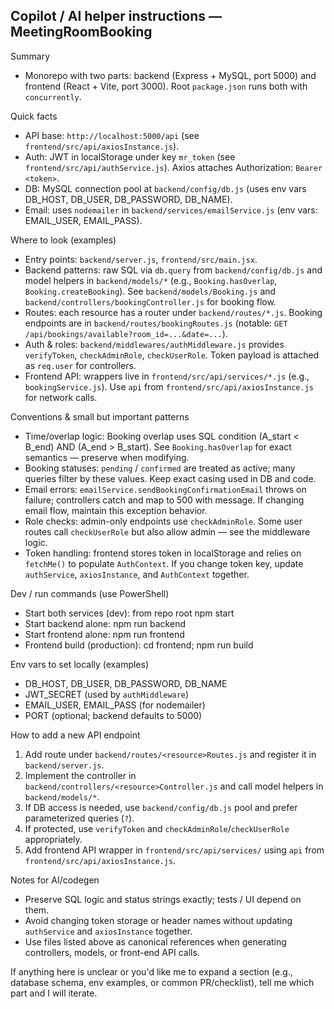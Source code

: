 ## Copilot / AI helper instructions — MeetingRoomBooking

Summary
- Monorepo with two parts: backend (Express + MySQL, port 5000) and frontend (React + Vite, port 3000). Root `package.json` runs both with `concurrently`.

Quick facts
- API base: `http://localhost:5000/api` (see `frontend/src/api/axiosInstance.js`).
- Auth: JWT in localStorage under key `mr_token` (see `frontend/src/api/authService.js`). Axios attaches Authorization: `Bearer <token>`.
- DB: MySQL connection pool at `backend/config/db.js` (uses env vars DB_HOST, DB_USER, DB_PASSWORD, DB_NAME).
- Email: uses `nodemailer` in `backend/services/emailService.js` (env vars: EMAIL_USER, EMAIL_PASS).

Where to look (examples)
- Entry points: `backend/server.js`, `frontend/src/main.jsx`.
- Backend patterns: raw SQL via `db.query` from `backend/config/db.js` and model helpers in `backend/models/*` (e.g., `Booking.hasOverlap`, `Booking.createBooking`). See `backend/models/Booking.js` and `backend/controllers/bookingController.js` for booking flow.
- Routes: each resource has a router under `backend/routes/*.js`. Booking endpoints are in `backend/routes/bookingRoutes.js` (notable: `GET /api/bookings/available?room_id=...&date=...`).
- Auth & roles: `backend/middlewares/authMiddleware.js` provides `verifyToken`, `checkAdminRole`, `checkUserRole`. Token payload is attached as `req.user` for controllers.
- Frontend API: wrappers live in `frontend/src/api/services/*.js` (e.g., `bookingService.js`). Use `api` from `frontend/src/api/axiosInstance.js` for network calls.

Conventions & small but important patterns
- Time/overlap logic: Booking overlap uses SQL condition (A_start < B_end) AND (A_end > B_start). See `Booking.hasOverlap` for exact semantics — preserve when modifying.
- Booking statuses: `pending` / `confirmed` are treated as active; many queries filter by these values. Keep exact casing used in DB and code.
- Email errors: `emailService.sendBookingConfirmationEmail` throws on failure; controllers catch and map to 500 with message. If changing email flow, maintain this exception behavior.
- Role checks: admin-only endpoints use `checkAdminRole`. Some user routes call `checkUserRole` but also allow admin — see the middleware logic.
- Token handling: frontend stores token in localStorage and relies on `fetchMe()` to populate `AuthContext`. If you change token key, update `authService`, `axiosInstance`, and `AuthContext` together.

Dev / run commands (use PowerShell)
- Start both services (dev): from repo root
  npm start
- Start backend alone:
  npm run backend
- Start frontend alone:
  npm run frontend
- Frontend build (production):
  cd frontend; npm run build

Env vars to set locally (examples)
- DB_HOST, DB_USER, DB_PASSWORD, DB_NAME
- JWT_SECRET (used by `authMiddleware`)
- EMAIL_USER, EMAIL_PASS (for nodemailer)
- PORT (optional; backend defaults to 5000)

How to add a new API endpoint
1. Add route under `backend/routes/<resource>Routes.js` and register it in `backend/server.js`.
2. Implement the controller in `backend/controllers/<resource>Controller.js` and call model helpers in `backend/models/*`.
3. If DB access is needed, use `backend/config/db.js` pool and prefer parameterized queries (`?`).
4. If protected, use `verifyToken` and `checkAdminRole`/`checkUserRole` appropriately.
5. Add frontend API wrapper in `frontend/src/api/services/` using `api` from `frontend/src/api/axiosInstance.js`.

Notes for AI/codegen
- Preserve SQL logic and status strings exactly; tests / UI depend on them.
- Avoid changing token storage or header names without updating `authService` and `axiosInstance` together.
- Use files listed above as canonical references when generating controllers, models, or front-end API calls.

If anything here is unclear or you'd like me to expand a section (e.g., database schema, env examples, or common PR/checklist), tell me which part and I will iterate.
